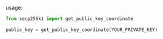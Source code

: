 usage:
````python
from secp256k1 import get_public_key_coordinate

public_key = get_public_key_coordinate(YOUR_PRIVATE_KEY)
````